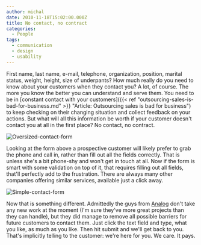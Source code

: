```yaml
---
author: michal
date: 2010-11-18T15:02:00.000Z
title: No contact, no contract
categories:
  - People
tags:
  - communication
  - design
  - usability
---
```


First name, last name, e-mail, telephone, organization, position, marital status, weight, height, size of underpants? How much really do you need to know about your customers when they contact you? A lot, of course. The more you know the better you can understand and serve them. You need to be in [constant contact with your customers]({{< ref "outsourcing-sales-is-bad-for-business.md" >}} "Article: Outsourcing sales is bad for business") to keep checking on their changing situation and collect feedback on your actions. But what will all this information be worth if your customer doesn't contact you at all in the first place? No contact, no contract.

![Oversized-contact-form](/wp-content/uploads/sites/2/2010/11/oversized-contact-form.png.scaled500.png)

Looking at the form above a prospective customer will likely prefer to grab the phone and call in, rather than fill out all the fields correctly. That is unless she's a bit phone-shy and won't get in touch at all. Now if the form is smart with some validation on top of it, that requires filling out all fields, that'll perfectly add to the frustration. There are always many other companies offering similar services, available just a click away.

![Simple-contact-form](/wp-content/uploads/sites/2/2010/11/simple-contact-form.png.scaled500.png)

Now that is something different. Admittedly the guys from [Analog](http://analog.coop/ "Analog web design firm") don't take any new work at the moment (I'm sure they've more great projects than they can handle), but they did manage to remove all possible barriers for future customers to contact them. Just click the text field and type, what you like, as much as you like. Then hit submit and we'll get back to you. That's implicitly telling to the customer: we're here for you. We care. It pays.
